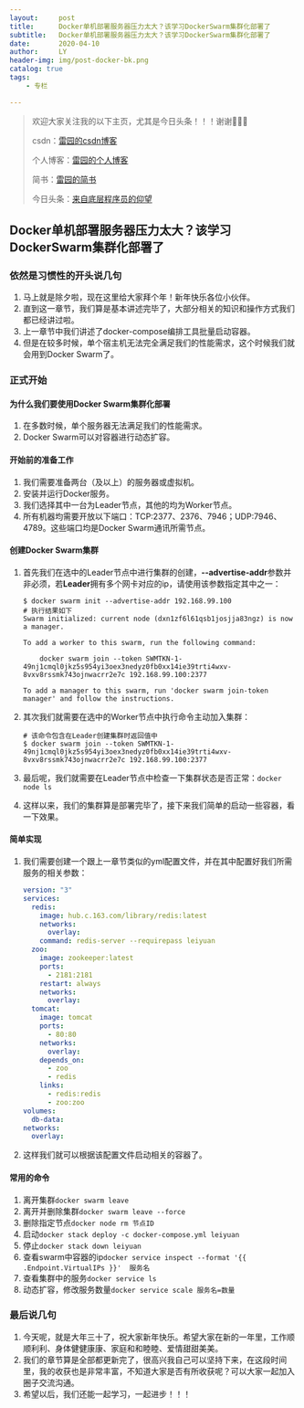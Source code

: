 ```yaml
---
layout:     post
title:      Docker单机部署服务器压力太大？该学习DockerSwarm集群化部署了
subtitle:   Docker单机部署服务器压力太大？该学习DockerSwarm集群化部署了
date:       2020-04-10
author:     LY
header-img: img/post-docker-bk.png
catalog: true
tags:
    - 专栏

---
```


> 欢迎大家关注我的以下主页，尤其是今日头条！！！谢谢🙏🙏🙏
>
> csdn：[雷园的csdn博客](https://blog.csdn.net/leiyuan2580)
>
> 个人博客：[雷园的个人博客](https://imlcl.store)
>
> 简书：[雷园的简书](https://www.jianshu.com/u/016322e40e1f)
>
> 今日头条：[来自底层程序员的仰望](https://www.toutiao.com/c/user/6132192948/#mid=1616456407686158)

## Docker单机部署服务器压力太大？该学习DockerSwarm集群化部署了

### 依然是习惯性的开头说几句

1. 马上就是除夕啦，现在这里给大家拜个年！新年快乐各位小伙伴。
2. 直到这一章节，我们算是基本讲述完毕了，大部分相关的知识和操作方式我们都已经讲过啦。
3. 上一章节中我们讲述了docker-compose编排工具批量启动容器。
4. 但是在较多时候，单个宿主机无法完全满足我们的性能需求，这个时候我们就会用到Docker Swarm了。

### 正式开始

#### 为什么我们要使用Docker Swarm集群化部署

1. 在多数时候，单个服务器无法满足我们的性能需求。
2. Docker Swarm可以对容器进行动态扩容。

#### 开始前的准备工作

1. 我们需要准备两台（及以上）的服务器或虚拟机。
2. 安装并运行Docker服务。
3. 我们选择其中一台为Leader节点，其他的均为Worker节点。
4. 所有机器均需要开放以下端口：TCP:2377、2376、7946；UDP:7946、4789。这些端口均是Docker Swarm通讯所需节点。

#### 创建Docker Swarm集群

1. 首先我们在选中的Leader节点中进行集群的创建，**--advertise-addr**参数并非必须，若**Leader**拥有多个网卡对应的ip，请使用该参数指定其中之一：

   ```shell
   $ docker swarm init --advertise-addr 192.168.99.100
   # 执行结果如下
   Swarm initialized: current node (dxn1zf6l61qsb1josjja83ngz) is now a manager.
   
   To add a worker to this swarm, run the following command:
   
       docker swarm join --token SWMTKN-1-49nj1cmql0jkz5s954yi3oex3nedyz0fb0xx14ie39trti4wxv-8vxv8rssmk743ojnwacrr2e7c 192.168.99.100:2377
   
   To add a manager to this swarm, run 'docker swarm join-token manager' and follow the instructions.
   ```

2. 其次我们就需要在选中的Worker节点中执行命令主动加入集群：

   ```shell
   # 该命令包含在Leader创建集群时返回值中
   $ docker swarm join --token SWMTKN-1-49nj1cmql0jkz5s954yi3oex3nedyz0fb0xx14ie39trti4wxv-8vxv8rssmk743ojnwacrr2e7c 192.168.99.100:2377
   ```

3. 最后呢，我们就需要在Leader节点中检查一下集群状态是否正常：``docker node ls``

4. 这样以来，我们的集群算是部署完毕了，接下来我们简单的启动一些容器，看一下效果。

#### 简单实现

1. 我们需要创建一个跟上一章节类似的yml配置文件，并在其中配置好我们所需服务的相关参数：

   ```yaml
   version: "3"
   services:
     redis:
       image: hub.c.163.com/library/redis:latest
       networks:
         overlay:
       command: redis-server --requirepass leiyuan
     zoo:
       image: zookeeper:latest
       ports:
         - 2181:2181
       restart: always
       networks:
         overlay:
     tomcat:
       image: tomcat
       ports:
         - 80:80
       networks:
         overlay:
       depends_on:
         - zoo
         - redis
       links:
         - redis:redis
         - zoo:zoo
   volumes:
     db-data:
   networks:
     overlay:
   ```

2. 这样我们就可以根据该配置文件启动相关的容器了。

#### 常用的命令

1. 离开集群`docker swarm leave`
2. 离开并删除集群`docker swarm leave --force`
3. 删除指定节点`docker node rm 节点ID`
4. 启动`docker stack deploy -c docker-compose.yml leiyuan`
5. 停止`docker stack down leiyuan`
6. 查看swarm中容器的ip`docker service inspect --format '{{ .Endpoint.VirtualIPs }}'  服务名`
7. 查看集群中的服务`docker service ls`
8. 动态扩容，修改服务数量`docker service scale 服务名=数量`

### 最后说几句

1. 今天呢，就是大年三十了，祝大家新年快乐。希望大家在新的一年里，工作顺顺利利、身体健健康康、家庭和和睦睦、爱情甜甜美美。
2. 我们的章节算是全部都更新完了，很高兴我自己可以坚持下来，在这段时间里，我的收获也是非常丰富，不知道大家是否有所收获呢？可以大家一起加入圈子交流沟通。
3. 希望以后，我们还能一起学习，一起进步！！！